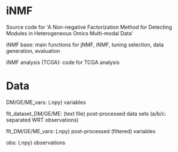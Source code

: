 # iNMF
Source code for 'A Non-negative Factorization Method for Detecting Modules in Heterogeneous Omics Multi-modal Data'

iNMF base: main functions for jNMF, iNMF, tuning selection, data generation, evaluation

iNMF analysis (TCGA): code for TCGA analysis

# Data
DM/GE/ME_vars: (.npy) variables

flt_dataset_DM/GE/ME: (text file) post-processed data sets (a/b/c: separated WRT observations)

flt_DM/GE/ME_vars: (.npy) post-processed (filtered) variables

obs: (.npy) observations
